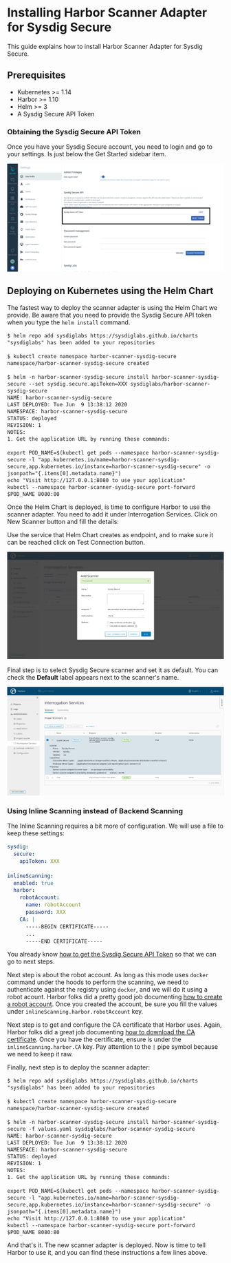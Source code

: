 # Installing Harbor Scanner Adapter for Sysdig Secure

This guide explains how to install Harbor Scanner Adapter for Sysdig Secure.

## Prerequisites

* Kubernetes >= 1.14
* Harbor >= 1.10
* Helm >= 3
* A Sysdig Secure API Token

### Obtaining the Sysdig Secure API Token

Once you have your Sysdig Secure account, you need to login and go to your
settings. Is just below the Get Started sidebar item.

![Getting Secure API Token](images/getting_secure_api_token.png)

## Deploying on Kubernetes using the Helm Chart

The fastest way to deploy the scanner adapter is using the Helm Chart we
provide. Be aware that you need to provide the Sysdig Secure API token when
you type the `helm install` command.

```
$ helm repo add sysdiglabs https://sysdiglabs.github.io/charts
"sysdiglabs" has been added to your repositories

$ kubectl create namespace harbor-scanner-sysdig-secure
namespace/harbor-scanner-sysdig-secure created

$ helm -n harbor-scanner-sysdig-secure install harbor-scanner-sysdig-secure --set sysdig.secure.apiToken=XXX sysdiglabs/harbor-scanner-sysdig-secure
NAME: harbor-scanner-sysdig-secure
LAST DEPLOYED: Tue Jun  9 13:38:12 2020
NAMESPACE: harbor-scanner-sysdig-secure
STATUS: deployed
REVISION: 1
NOTES:
1. Get the application URL by running these commands:

export POD_NAME=$(kubectl get pods --namespace harbor-scanner-sysdig-secure -l "app.kubernetes.io/name=harbor-scanner-sysdig-secure,app.kubernetes.io/instance=harbor-scanner-sysdig-secure" -o jsonpath="{.items[0].metadata.name}")
echo "Visit http://127.0.0.1:8080 to use your application"
kubectl --namespace harbor-scanner-sysdig-secure port-forward $POD_NAME 8080:80
```

Once the Helm Chart is deployed, is time to configure Harbor to use the scanner
adapter. You need to add it under Interrogation Services. Click on New Scanner
button and fill the details:

Use the service that Helm Chart creates as endpoint, and to make sure it can be
reached click on Test Connection button.

![Adding Sysdig Secure to Harbor Interrogation Services](images/add_secure_to_harbor.png)

Final step is to select Sysdig Secure scanner and set it as default. You can
check the **Default** label appears next to the scanner's name.

![Set Secure as default scanner](images/secure_as_default_harbor_ui.png)

### Using Inline Scanning instead of Backend Scanning

The Inline Scanning requires a bit more of configuration. We will use a file
to keep these settings:

```yaml
sysdig:
  secure:
    apiToken: XXX

inlineScanning:
  enabled: true
  harbor:
    robotAccount:
      name: robotAccount
      password: XXX
    CA: |
      -----BEGIN CERTIFICATE-----
      ...
      -----END CERTIFICATE-----
```

You already know [how to get the Sysdig Secure API Token](#obtaining-the-sysdig-secure-api-token)
so that we can go to next steps.

Next step is about the robot account. As long as this mode uses `docker` command
under the hoods to perform the scanning, we need to authenticate against
the registry using `docker`, and we will do it using a robot acount. Harbor
folks did a pretty good job documenting [how to create a robot account](https://goharbor.io/docs/1.10/working-with-projects/project-configuration/create-robot-accounts/).
Once you created the account, be sure you fill the values under
`inlineScanning.harbor.robotAccount` key.

Next step is to get and configure the CA certificate that Harbor uses. Again,
Harbor folks did a great job documenting [how to download the CA certificate](https://goharbor.io/docs/1.10/working-with-projects/working-with-images/pulling-pushing-images/#download-the-harbor-certificate).
Once you have the certificate, ensure is under the `inlineScanning.harbor.CA` key.
Pay attention to the `|` pipe symbol because we need to keep it raw.

Finally, next step is to deploy the scanner adapter:

```
$ helm repo add sysdiglabs https://sysdiglabs.github.io/charts
"sysdiglabs" has been added to your repositories

$ kubectl create namespace harbor-scanner-sysdig-secure
namespace/harbor-scanner-sysdig-secure created

$ helm -n harbor-scanner-sysdig-secure install harbor-scanner-sysdig-secure -f values.yaml sysdiglabs/harbor-scanner-sysdig-secure
NAME: harbor-scanner-sysdig-secure
LAST DEPLOYED: Tue Jun  9 13:38:12 2020
NAMESPACE: harbor-scanner-sysdig-secure
STATUS: deployed
REVISION: 1
NOTES:
1. Get the application URL by running these commands:

export POD_NAME=$(kubectl get pods --namespace harbor-scanner-sysdig-secure -l "app.kubernetes.io/name=harbor-scanner-sysdig-secure,app.kubernetes.io/instance=harbor-scanner-sysdig-secure" -o jsonpath="{.items[0].metadata.name}")
echo "Visit http://127.0.0.1:8080 to use your application"
kubectl --namespace harbor-scanner-sysdig-secure port-forward $POD_NAME 8080:80
```

And that's it. The new scanner adapter is deployed. Now is time to tell Harbor
to use it, and you can find these instructions a few lines above.
